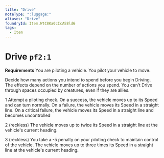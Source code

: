```yaml
---
title: "Drive"
noteType: ":luggage:"
aliases: "Drive"
foundryId: Item.WtC8Ka0cIcAE8ld6
tags:
  - Item
---
```


# Drive `pf2:1`

**Requirements** You are piloting a vehicle. You pilot your vehicle to move.

Decide how many actions you intend to spend before you begin Driving. The effects depend on the number of actions you spend. You can't Drive through spaces occupied by creatures, even if they are allies.

1 Attempt a piloting check. On a success, the vehicle moves up to its Speed and can turn normally. On a failure, the vehicle moves its Speed in a straight line. On a critical failure, the vehicle moves its Speed in a straight line and becomes uncontrolled

2 (reckless) The vehicle moves up to twice its Speed in a straight line at the vehicle's current heading.

3 (reckless) You take a -5 penalty on your piloting check to maintain control of the vehicle. The vehicle moves up to three times its Speed in a straight line at the vehicle's current heading.
